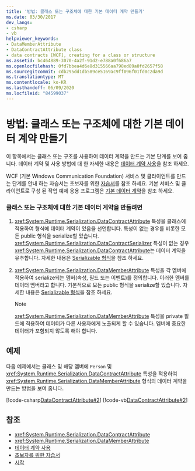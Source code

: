 ```yaml
---
title: '방법: 클래스 또는 구조체에 대한 기본 데이터 계약 만들기'
ms.date: 03/30/2017
dev_langs:
- csharp
- vb
helpviewer_keywords:
- DataMemberAttribute
- DataContractAttribute class
- data contracts [WCF], creating for a class or structure
ms.assetid: bc464889-3070-4a2f-91d2-e788a0f686a7
ms.openlocfilehash: 0fd7bbea4d6e8d315566aa798ed89a0fd2657f58
ms.sourcegitcommit: cdb295dd1db589ce5169ac9ff096f01fd0c2da9d
ms.translationtype: MT
ms.contentlocale: ko-KR
ms.lasthandoff: 06/09/2020
ms.locfileid: "84599037"
---
```

# <a name="how-to-create-a-basic-data-contract-for-a-class-or-structure"></a>방법: 클래스 또는 구조체에 대한 기본 데이터 계약 만들기
이 항목에서는 클래스 또는 구조를 사용하여 데이터 계약을 만드는 기본 단계를 보여 줍니다. 데이터 계약 및 사용 방법에 대 한 자세한 내용은 [데이터 계약 사용](using-data-contracts.md)을 참조 하세요.  
  
 WCF (기본 Windows Communication Foundation) 서비스 및 클라이언트를 만드는 단계를 안내 하는 자습서는 초보자를 위한 [자습서](../getting-started-tutorial.md)를 참조 하세요. 기본 서비스 및 클라이언트로 구성 된 작업 예제 응용 프로그램은 [기본 데이터 계약](../samples/basic-data-contract.md)을 참조 하세요.  
  
### <a name="to-create-a-basic-data-contract-for-a-class-or-structure"></a>클래스 또는 구조체에 대한 기본 데이터 계약을 만들려면  
  
1. <xref:System.Runtime.Serialization.DataContractAttribute> 특성을 클래스에 적용하여 형식에 데이터 계약이 있음을 선언합니다. 특성이 없는 경우를 비롯한 모든 public 형식을 serialize할 있습니다. <xref:System.Runtime.Serialization.DataContractSerializer> 특성이 없는 경우 <xref:System.Runtime.Serialization.DataContractAttribute>는 데이터 계약을 유추합니다. 자세한 내용은 [Serializable 형식](serializable-types.md)을 참조 하세요.  
  
2. <xref:System.Runtime.Serialization.DataMemberAttribute> 특성을 각 멤버에 적용하여 serialize되는 멤버(속성, 필드 또는 이벤트)를 정의합니다. 이러한 멤버를 데이터 멤버라고 합니다. 기본적으로 모든 public 형식을 serialize할 있습니다. 자세한 내용은 [Serializable 형식](serializable-types.md)을 참조 하세요.  
  
    > [!NOTE]
    > <xref:System.Runtime.Serialization.DataMemberAttribute> 특성을 private 필드에 적용하여 데이터가 다른 사용자에게 노출되게 할 수 있습니다. 멤버에 중요한 데이터가 포함되지 않도록 해야 합니다.  
  
## <a name="example"></a>예제  
 다음 예제에서는 클래스 및 해당 멤버에 `Person` 및 <xref:System.Runtime.Serialization.DataContractAttribute> 특성을 적용하여 <xref:System.Runtime.Serialization.DataMemberAttribute> 형식의 데이터 계약을 만드는 방법을 보여 줍니다.  
  
 [!code-csharp[DataContractAttribute#2](../../../../samples/snippets/csharp/VS_Snippets_CFX/datacontractattribute/cs/overview.cs#2)]
 [!code-vb[DataContractAttribute#2](../../../../samples/snippets/visualbasic/VS_Snippets_CFX/datacontractattribute/vb/overview.vb#2)]  
  
## <a name="see-also"></a>참조

- <xref:System.Runtime.Serialization.DataContractAttribute>
- <xref:System.Runtime.Serialization.DataMemberAttribute>
- [데이터 계약 사용](using-data-contracts.md)
- [초보자를 위한 자습서](../getting-started-tutorial.md)
- [시작](../samples/getting-started-sample.md)
